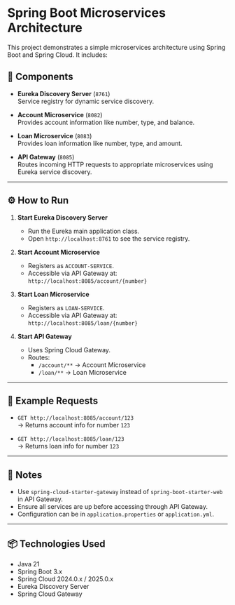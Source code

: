 # Spring Boot Microservices Architecture

This project demonstrates a simple microservices architecture using Spring Boot and Spring Cloud. It includes:

## 🧩 Components

- **Eureka Discovery Server** (`8761`)  
  Service registry for dynamic service discovery.

- **Account Microservice** (`8082`)  
  Provides account information like number, type, and balance.

- **Loan Microservice** (`8083`)  
  Provides loan information like number, type, and amount.

- **API Gateway** (`8085`)  
  Routes incoming HTTP requests to appropriate microservices using Eureka service discovery.

---

## ⚙️ How to Run

1. **Start Eureka Discovery Server**
   - Run the Eureka main application class.
   - Open `http://localhost:8761` to see the service registry.

2. **Start Account Microservice**
   - Registers as `ACCOUNT-SERVICE`.
   - Accessible via API Gateway at:  
     `http://localhost:8085/account/{number}`

3. **Start Loan Microservice**
   - Registers as `LOAN-SERVICE`.
   - Accessible via API Gateway at:  
     `http://localhost:8085/loan/{number}`

4. **Start API Gateway**
   - Uses Spring Cloud Gateway.
   - Routes:
     - `/account/**` → Account Microservice
     - `/loan/**` → Loan Microservice

---

## 🧪 Example Requests

- `GET http://localhost:8085/account/123`  
  → Returns account info for number `123`

- `GET http://localhost:8085/loan/123`  
  → Returns loan info for number `123`

---

## 📝 Notes

- Use `spring-cloud-starter-gateway` instead of `spring-boot-starter-web` in API Gateway.
- Ensure all services are up before accessing through API Gateway.
- Configuration can be in `application.properties` or `application.yml`.

---

## 📦 Technologies Used

- Java 21
- Spring Boot 3.x
- Spring Cloud 2024.0.x / 2025.0.x
- Eureka Discovery Server
- Spring Cloud Gateway
